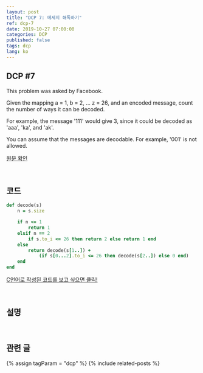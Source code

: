 ```yaml
---
layout: post
title: "DCP 7: 메세지 해독하기"
ref: dcp-7
date: 2019-10-27 07:00:00
categories: DCP
published: false
tags: dcp
lang: ko
---
```


## **DCP #7**
This problem was asked by Facebook.

Given the mapping a = 1, b = 2, ... z = 26, and an encoded message, count the number of ways it can be decoded.

For example, the message '111' would give 3, since it could be decoded as 'aaa', 'ka', and 'ak'.

You can assume that the messages are decodable. For example, '001' is not allowed.

[원문 확인](en-dcp-7.html) 

<br>

## **코드**


```rb
def decode(s)
    n = s.size

    if n <= 1
        return 1
    elsif n == 2
        if s.to_i <= 26 then return 2 else return 1 end
    else
        return decode(s[1..]) + 
            (if s[0...2].to_i <= 26 then decode(s[2..]) else 0 end)
    end
end
```

[C언어로 작성된 코드를 보고 싶으면 클릭!](https://github.com/muicode/DCP/blob/master/problem7/dcp7.c)


<br>

## **설명**

<br>

## **관련 글** <a id="related"></a>
{% assign tagParam = "dcp" %}
{% include related-posts %}